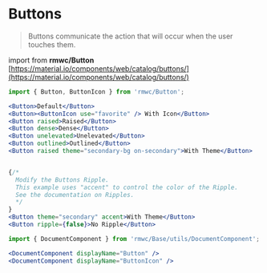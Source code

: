 # Buttons

> Buttons communicate the action that will occur when the user touches them.

import from **rmwc/Button**  
[https://material.io/components/web/catalog/buttons/](https://material.io/components/web/catalog/buttons/)

```jsx render
import { Button, ButtonIcon } from 'rmwc/Button';

<Button>Default</Button>
<Button><ButtonIcon use="favorite" /> With Icon</Button>
<Button raised>Raised</Button>
<Button dense>Dense</Button>
<Button unelevated>Unelevated</Button>
<Button outlined>Outlined</Button>
<Button raised theme="secondary-bg on-secondary">With Theme</Button>


{/*
  Modify the Buttons Ripple.
  This example uses "accent" to control the color of the Ripple.
  See the documentation on Ripples.
  */
}
<Button theme="secondary" accent>With Theme</Button>
<Button ripple={false}>No Ripple</Button>
```

```jsx renderOnly
import { DocumentComponent } from 'rmwc/Base/utils/DocumentComponent';

<DocumentComponent displayName="Button" />
<DocumentComponent displayName="ButtonIcon" />
```
